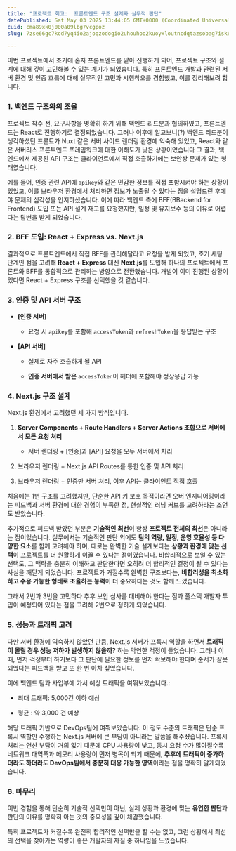```yaml
---
title: "프로젝트 회고:  프론트엔드 구조 설계와 실무적 판단"
datePublished: Sat May 03 2025 13:44:05 GMT+0000 (Coordinated Universal Time)
cuid: cma89xk0j000a09lbg7vcgpoz
slug: 7zse66gc7kcd7yq4io2ajoqzodogio2uhouhoo2kuoyxloutncdqtazsobag7isk6roe7jmaioylpoustoyggsdtjjdri6g

---
```


이번 프로젝트에서 초기에 혼자 프론트엔드를 맡아 진행하게 되어, 프로젝트 구조와 설계에 대해 깊이 고민해볼 수 있는 계기가 되었습니다. 특히 프론트엔드 개발과 관련된 서버 환경 및 인증 흐름에 대해 실무적인 고민과 시행착오를 경험했고, 이를 정리해보려 합니다.

### 1\. **백엔드 구조와의 조율**

프로젝트 착수 전, 요구사항을 명확히 하기 위해 백엔드 리드분과 협의하였고, 프론트엔드는 React로 진행하기로 결정되었습니다. 그러나 이후에 알고보니(?) 백엔드 리드분이 생각하셨던 프론트가 Nuxt 같은 서버 사이드 렌더링 환경에 익숙해 있었고, React와 같은 서버리스 프론트엔드 프레임워크에 대한 이해도가 낮은 상황이었습니다 그 결과, 백엔드에서 제공된 API 구조는 클라이언트에서 직접 호출하기에는 보안상 문제가 있는 형태였습니다.

예를 들어, 인증 관련 API에 `apikey`와 같은 민감한 정보를 직접 포함시켜야 하는 상황이 있었고, 이를 브라우저 환경에서 처리하면 정보가 노출될 수 있다는 점을 설명드린 후에야 문제의 심각성을 인지하셨습니다. 이에 따라 백엔드 측에 BFF(BBackend for Frontend) 도입 또는 API 설계 재고를 요청했지만, 일정 및 유지보수 등의 이유로 어렵다는 답변을 받게 되었습니다.

### 2\. **BFF 도입: React + Express vs. Next.js**

결과적으로 프론트엔드에서 직접 BFF를 관리해달라고 요청을 받게 되었고, 초기 세팅 단계인 점을 고려해 **React + Express** 대신 **Next.js**를 도입해 하나의 프로젝트에서 프론트와 BFF를 통합적으로 관리하는 방향으로 전환했습니다. 개발이 이미 진행된 상황이었다면 React + Express 구조를 선택했을 것 같습니다.

### 3\. **인증 및 API 서버 구조**

* **\[인증 서버\]**
    
    * 요청 시 `apikey`를 포함해 `accessToken`과 `refreshToken`을 응답받는 구조
        
* **\[API 서버\]**
    
    * 실제로 자주 호출하게 될 API
        
    * **인증 서버애서 받은** `accessToken`이 헤더에 포함해야 정상응답 가능
        

### 4\. **Next.js 구조 설계**

Next.js 환경에서 고려했던 세 가지 방식입니다.

1. **Server Components + Route Handlers + Server Actions 조합으로 서버에서 모든 요청 처리**
    
    * 서버 렌더링 + \[인증\]과 \[API\] 요청을 모두 서버에서 처리
        
2. 브라우저 렌더링 + Next.js API Routes를 통한 인증 및 API 처리
    
3. 브라우저 렌더링 + 인증만 서버 처리, 이후 API는 클라이언트 직접 호출
    

처음에는 1번 구조를 고려했지만, 단순한 API 키 보호 목적이라면 오버 엔지니어링이라는 피드백과 서버 환경에 대한 경험이 부족한 점, 현실적인 러닝 커브를 고려하라는 조언도 받았습니다.

추가적으로 피드백 받았던 부분은 **기술적인 최선**이 항상 **프로젝트 전체의 최선**은 아니라는 점이었습니다. 실무에서는 기술적인 판단 외에도 **팀의 역량, 일정, 운영 효율성 등 다양한 요소**를 함께 고려해야 하며, 때로는 완벽한 기술 설계보다는 **상황과 환경에 맞는 선택**이 프로젝트를 더 원활하게 이끌 수 있다는 점이였습니다. 비합리적으로 보일 수 있는 선택도, 그 맥락을 충분히 이해하고 판단한다면 오히려 더 합리적인 결정이 될 수 있다는 사실을 깨닫게 되었습니다. 프로젝트가 커질수록 완벽한 구조보다는, **비합리성을 최소화하고 수용 가능한 형태로 조율하는 능력**이 더 중요하다는 것도 함께 느꼈습니다.

그래서 2번과 3번을 고민하다 추후 보안 심사를 대비해야 한다는 점과 풀스택 개발자 투입이 예정되어 있다는 점을 고려해 2번으로 정하게 되었습니다.

### 5\. **성능과 트래픽 고려**

다만 서버 환경에 익숙하지 않았던 만큼, Next.js 서버가 프록시 역할을 하면서 **트래픽이 몰릴 경우 성능 저하가 발생하지 않을까?** 하는 막연한 걱정이 들었습니다. 그러나 이때, 먼저 걱정부터 하기보다 그 판단에 필요한 정보를 먼저 확보해야 한다며 순서가 잘못되었다는 피드백을 받고 또 한 번 아차 싶었습니다.

이에 백엔드 팀과 사업부에 가서 예상 트래픽을 여쭤보았습니다.:

* 최대 트래픽: 5,000건 이하 예상
    
* 평균 : 약 3,000 건 예상
    

해당 트래픽 기반으로 DevOps팀에 여쭤보았습니다. 이 정도 수준의 트래픽은 단순 프록시 역할만 수행하는 Next.js 서버에 큰 부담이 아니라는 말씀을 해주셨습니다. 프록시 처리는 연산 부담이 거의 없기 때문에 CPU 사용량이 낮고, 동시 요청 수가 많아질수록 네트워크 대역폭과 메모리 사용량이 먼저 병목이 되기 때문에, **추후에 트래픽이 증가하더라도 하더라도 DevOps팀에서 충분히 대응 가능한 영역**이라는 점을 명확히 알게되었습니다.

### 6\. **마무리**

이번 경험을 통해 단순히 기술적 선택만이 아닌, 실제 상황과 환경에 맞는 **유연한 판단**과 판단의 이유를 명확히 아는 것의 중요성을 깊이 체감했습니다.

특히 프로젝트가 커질수록 완전히 합리적인 선택만을 할 수는 없고, 그런 상황에서 최선의 선택을 찾아가는 역량이 좋은 개발자의 자질 중 하나임을 느꼈습니다.